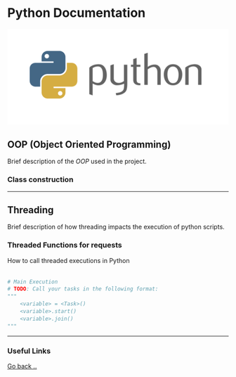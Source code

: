 # Python Documentation

![Python Logo](../img/python.webp)

## OOP (Object Oriented Programming)

Brief description of the *OOP* used in the project.

### Class construction

---

## Threading

Brief description of how threading impacts the execution of python scripts.

### Threaded Functions for requests

How to call threaded executions in Python
```python

# Main Execution
# TODO: Call your tasks in the following format:
"""
    <variable> = <Task>()
    <variable>.start()
    <variable>.join()
"""

```

---

### Useful Links

[Go back ..](../README.md)

